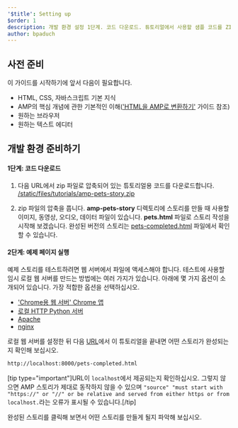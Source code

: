 ```yaml
---
'$title': Setting up
$order: 1
description: 개발 환경 설정 1단계. 코드 다운로드. 튜토리얼에서 사용할 샘플 코드를 ZIP 파일로 다운로드하거나 다음의 git를 통해 다운로드합니다...
author: bpaduch
---
```


## 사전 준비

이 가이드를 시작하기에 앞서 다음이 필요합니다.

- HTML, CSS, 자바스크립트 기본 지식
- AMP의 핵심 개념에 관한 기본적인 이해(['HTML을 AMP로 변환하기'](../../../../documentation/guides-and-tutorials/start/converting/index.md) 가이드 참조)
- 원하는 브라우저
- 원하는 텍스트 에디터

## 개발 환경 준비하기

#### 1단계: 코드 다운로드

1. 다음 URL에서 zip 파일로 압축되어 있는 튜토리얼용 코드를 다운로드합니다. <a href="/static/files/tutorials/amp-pets-story.zip">/static/files/tutorials/amp-pets-story.zip</a>

2. zip 파일의 압축을 풉니다. **amp-pets-story** 디렉토리에 스토리를 만들 때 사용할 이미지, 동영상, 오디오, 데이터 파일이 있습니다. **pets.html** 파일로 스토리 작성을 시작해 보겠습니다. 완성된 버전의 스토리는 [pets-completed.html](https://github.com/ampproject/docs/blob/master/tutorial_source/amp-pets-story/pets-completed.html) 파일에서 확인할 수 있습니다.

#### 2단계: 예제 페이지 실행

예제 스토리를 테스트하려면 웹 서버에서 파일에 액세스해야 합니다. 테스트에 사용할 임시 로컬 웹 서버를 만드는 방법에는 여러 가지가 있습니다. 아래에 몇 가지 옵션이 소개되어 있습니다. 가장 적합한 옵션을 선택하십시오.

- ['Chrome용 웹 서버' Chrome 앱](https://chrome.google.com/webstore/detail/web-server-for-chrome/ofhbbkphhbklhfoeikjpcbhemlocgigb)
- [로컬 HTTP Python 서버](https://developer.mozilla.org/en-US/docs/Learn/Common_questions/set_up_a_local_testing_server#Running_a_simple_local_HTTP_server)
- [Apache](https://httpd.apache.org/docs/2.4/getting-started.html)
- [nginx](http://nginx.org/)

로컬 웹 서버를 설정한 뒤 다음 <a href="http://localhost:8000/pets-completed.html">URL</a>에서 이 튜토리얼을 끝내면 어떤 스토리가 완성되는지 확인해 보십시오.

```html
http://localhost:8000/pets-completed.html
```

[tip type="important"]URL이 `localhost`에서 제공되는지 확인하십시오. 그렇지 않으면 AMP 스토리가 제대로 동작하지 않을 수 있으며 `"source" "must start with "https://" or "//" or be relative and served from either https or from localhost.`라는 오류가 표시될 수 있습니다.[/tip]

완성된 스토리를 클릭해 보면서 어떤 스토리를 만들게 될지 파악해 보십시오.
